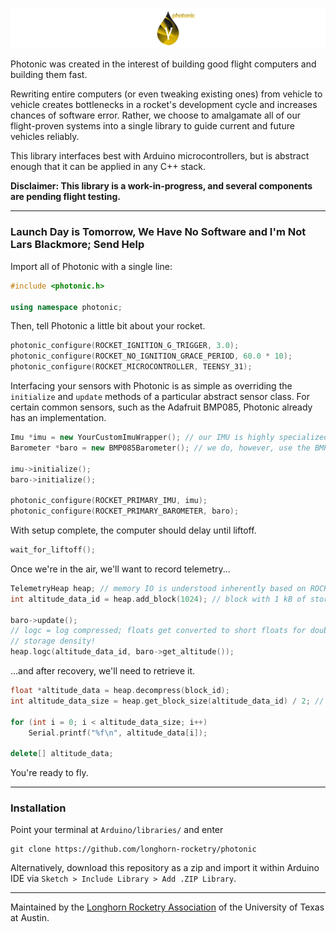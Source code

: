 ![photonic](assets/images/banner.png)

Photonic was created in the interest of building good flight computers and building them fast.

Rewriting entire computers (or even tweaking existing ones) from vehicle to vehicle creates bottlenecks in a rocket's development cycle and increases chances of software error. Rather, we choose to amalgamate all of our flight-proven systems into a single library to guide current and future vehicles reliably.

This library interfaces best with Arduino microcontrollers, but is abstract enough that it can be applied in any C++ stack.

**Disclaimer: This library is a work-in-progress, and several components are pending flight testing.**

---

### Launch Day is Tomorrow, We Have No Software and I'm Not Lars Blackmore; Send Help

Import all of Photonic with a single line:

```cpp
#include <photonic.h>

using namespace photonic;
```

Then, tell Photonic a little bit about your rocket.

```cpp
photonic_configure(ROCKET_IGNITION_G_TRIGGER, 3.0);
photonic_configure(ROCKET_NO_IGNITION_GRACE_PERIOD, 60.0 * 10);
photonic_configure(ROCKET_MICROCONTROLLER, TEENSY_31);
```

Interfacing your sensors with Photonic is as simple as overriding the `initialize` and `update` methods of a particular abstract sensor class. For certain common sensors, such as the Adafruit BMP085, Photonic already has an implementation.

```cpp
Imu *imu = new YourCustomImuWrapper(); // our IMU is highly specialized
Barometer *baro = new BMP085Barometer(); // we do, however, use the BMP085

imu->initialize();
baro->initialize();

photonic_configure(ROCKET_PRIMARY_IMU, imu);
photonic_configure(ROCKET_PRIMARY_BAROMETER, baro);
```

With setup complete, the computer should delay until liftoff.

```cpp
wait_for_liftoff();
```

Once we're in the air, we'll want to record telemetry...

```cpp
TelemetryHeap heap; // memory IO is understood inherently based on ROCKET_MICROCONTROLLER
int altitude_data_id = heap.add_block(1024); // block with 1 kB of storage

baro->update();
// logc = log compressed; floats get converted to short floats for double the
// storage density!
heap.logc(altitude_data_id, baro->get_altitude());
```

...and after recovery, we'll need to retrieve it.

```cpp
float *altitude_data = heap.decompress(block_id);
int altitude_data_size = heap.get_block_size(altitude_data_id) / 2; // 2 bytes per float16

for (int i = 0; i < altitude_data_size; i++)
	Serial.printf("%f\n", altitude_data[i]);

delete[] altitude_data;
```

You're ready to fly.

---

### Installation

Point your terminal at `Arduino/libraries/` and enter

```
git clone https://github.com/longhorn-rocketry/photonic
```

Alternatively, download this repository as a zip and import it within Arduino IDE via `Sketch > Include Library > Add .ZIP Library`.

---

Maintained by the [Longhorn Rocketry Association](http://www.longhornrocketry.org/) of the University of Texas at Austin.
